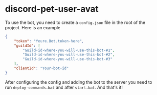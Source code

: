 # discord-pet-user-avat

To use the bot, you need to create a `config.json` file in the root of the project. Here is an example

```json
{
    "token": "Youre.Bot.token-here",
    "guildId": [
        "Guild-id-where-you-will-use-this-bot-#1",
        "Guild-id-where-you-will-use-this-bot-#2",
        "Guild-id-where-you-will-use-this-bot-#3"
    ],
    "clientId": "Your-bot-id"
}
```

After configuring the config and adding the bot to the server you need to run `deploy-commands.bat` and after `start.bat`. And that's it!